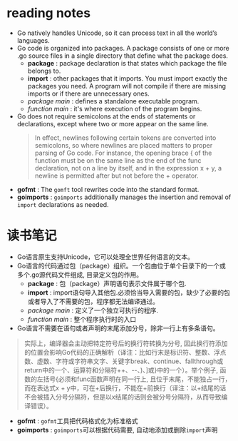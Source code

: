 # reading notes

- Go natively handles Unicode, so it can process text in all the world’s languages.
- Go code is organized into packages. A package consists of one or more .go source files in a single directory that define what the package does.
  - **package** : package declaration is that states which package the file belongs to.
  - **import** :  other packages that it imports. You must import exactly the packages you need. A program will not compile if there are missing imports or if there are unnecessary ones.
  - *package main* : defines a standalone executable program.
  - *function main* : it's where execution of the program begins.
- Go does not require semicolons at the ends of statements or declarations, except where two or more appear on the same line.
  > In effect, newlines following certain tokens are converted into semicolons, so where newlines are placed matters to proper parsing of Go code. For instance, the opening brace { of the function must be on the same line as the end of the func declaration, not on a line by itself, and in the expression x + y, a newline is permitted after but not before the + operator.
- **gofmt** : The `gomft` tool rewrites code into the standard format.
- **goimports** : `goimports` additionally manages the insertion and removal of `import` declarations as needed.

# 读书笔记

- Go语言原生支持Unicode，它可以处理全世界任何语言的文本。
- Go语言的代码通过包（package）组织。一个包由位于单个目录下的一个或多个.go源代码文件组成, 目录定义包的作用。
  - **package** : 包（package）声明语句表示文件属于哪个包.
  - **import** : import语句导入其他包.必须恰当导入需要的包，缺少了必要的包或者导入了不需要的包，程序都无法编译通过。
  - *package main* : 定义了一个独立可执行的程序.
  -  *function main* : 整个程序执行时的入口
- Go语言不需要在语句或者声明的末尾添加分号，除非一行上有多条语句。
 > 实际上，编译器会主动把特定符号后的换行符转换为分号, 因此换行符添加的位置会影响Go代码的正确解析（译注：比如行末是标识符、整数、浮点数、虚数、字符或字符串文字、关键字break、continue、fallthrough或return中的一个、运算符和分隔符++、--、)、]或}中的一个）。举个例子, 函数的左括号{必须和func函数声明在同一行上, 且位于末尾，不能独占一行，而在表达式x + y中，可在+后换行，不能在+前换行（译注：以+结尾的话不会被插入分号分隔符，但是以x结尾的话则会被分号分隔符，从而导致编译错误）。
- **gofmt** : `gofmt`工具把代码格式化为标准格式
- **goimports** : `goimports`可以根据代码需要, 自动地添加或删除`import`声明
